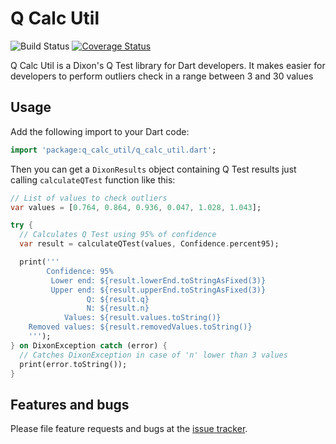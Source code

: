 # Q Calc Util

<!-- badges -->

![Build Status](https://github.com/ChemisTechlabs/q_calc_util/workflows/Dart%20CI/badge.svg)
[![Coverage Status](https://coveralls.io/repos/github/ChemisTechlabs/q_calc_util/badge.svg?branch=master)](https://coveralls.io/github/ChemisTechlabs/q_calc_util?branch=master)

Q Calc Util is a Dixon's Q Test library for Dart developers. It makes
easier for developers to perform outliers check in a range between 3 and 30 values

## Usage

Add the following import to your Dart code:

```dart
import 'package:q_calc_util/q_calc_util.dart';
```

Then you can get a `DixonResults` object containing Q Test results just calling
`calculateQTest` function like this:

```dart
// List of values to check outliers
var values = [0.764, 0.864, 0.936, 0.047, 1.028, 1.043];

try {
  // Calculates Q Test using 95% of confidence
  var result = calculateQTest(values, Confidence.percent95);

  print('''
        Confidence: 95%
         Lower end: ${result.lowerEnd.toStringAsFixed(3)}
         Upper end: ${result.upperEnd.toStringAsFixed(3)}
                 Q: ${result.q}
                 N: ${result.n}
            Values: ${result.values.toString()}
    Removed values: ${result.removedValues.toString()}
    ''');
} on DixonException catch (error) {
  // Catches DixonException in case of 'n' lower than 3 values
  print(error.toString());
}
```

## Features and bugs

Please file feature requests and bugs at the [issue tracker][tracker].

[tracker]: https://github.com/ChemisTechlabs/q_calc_util/issues
